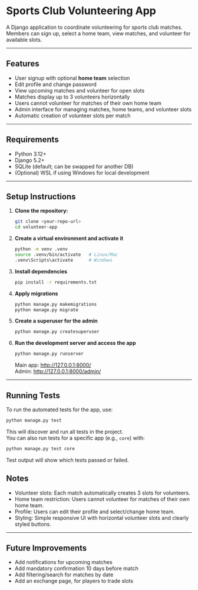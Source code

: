 # Sports Club Volunteering App

A Django application to coordinate volunteering for sports club matches. Members can sign up, select a home team, view matches, and volunteer for available slots.

---

## Features

- User signup with optional **home team** selection
- Edit profile and change password
- View upcoming matches and volunteer for open slots
- Matches display up to 3 volunteers horizontally
- Users cannot volunteer for matches of their own home team
- Admin interface for managing matches, home teams, and volunteer slots
- Automatic creation of volunteer slots per match

---

## Requirements

- Python 3.12+
- Django 5.2+
- SQLite (default; can be swapped for another DB)
- (Optional) WSL if using Windows for local development

---

## Setup Instructions

1. **Clone the repository:**
    ```bash
    git clone <your-repo-url>
    cd volunteer-app
    ```

2. **Create a virtual environment and activate it**
    ```bash
    python -m venv .venv
    source .venv/bin/activate   # Linux/Mac
    .venv\Scripts\activate      # Windows
    ```

3. **Install dependencies**
    ```bash
    pip install -r requirements.txt
    ```

4. **Apply migrations**
    ```bash
    python manage.py makemigrations
    python manage.py migrate
    ```

5. **Create a superuser for the admin**
    ```bash
    python manage.py createsuperuser
    ```

6. **Run the development server and access the app**
    ```bash
    python manage.py runserver
    ```

    Main app: http://127.0.0.1:8000/  
    Admin: http://127.0.0.1:8000/admin/

---

## Running Tests

To run the automated tests for the app, use:

```bash
python manage.py test
```

This will discover and run all tests in the project.  
You can also run tests for a specific app (e.g., `core`) with:

```bash
python manage.py test core
```

Test output will show which tests passed or failed.

## Notes

- Volunteer slots: Each match automatically creates 3 slots for volunteers.
- Home team restriction: Users cannot volunteer for matches of their own home team.
- Profile: Users can edit their profile and select/change home team.
- Styling: Simple responsive UI with horizontal volunteer slots and clearly styled buttons.

---

## Future Improvements

- Add notifications for upcoming matches
- Add mandatory confirmation 10 days before match
- Add filtering/search for matches by date
- Add an exchange page, for players to trade slots